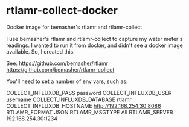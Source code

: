 # rtlamr-collect-docker
Docker image for bemasher's rtlamr and rtlamr-collect

I use bemasher's rtlamr and rtlamr-collect to capture my water meter's readings.  I wanted to run it from docker, and didn't see a docker image available. So, I created this.  

See:
https://github.com/bemasher/rtlamr
https://github.com/bemasher/rtlamr-collect

You'll need to set a number of env vars, such as:

COLLECT_INFLUXDB_PASS password
COLLECT_INFLUXDB_USER username
COLLECT_INFLUXDB_DATABASE rtlamr
COLLECT_INFLUXDB_HOSTNAME http://192.168.254.30:8086
RTLAMR_FORMAT JSON
RTLAMR_MSGTYPE All
RTLAMR_SERVER 192.168.254.30:1234
